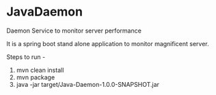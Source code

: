 # JavaDaemon
Daemon Service to monitor server performance

It is a spring boot stand alone application to monitor magnificent server.

Steps to run -

1. mvn clean install
2. mvn package
3. java -jar target/Java-Daemon-1.0.0-SNAPSHOT.jar


